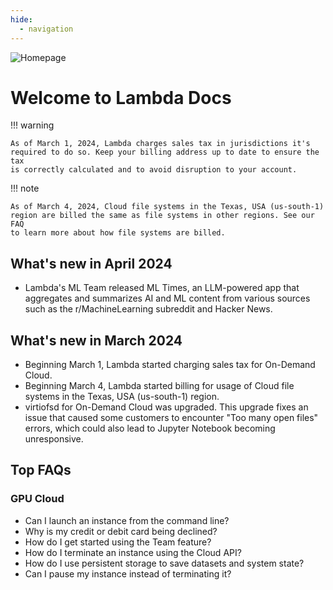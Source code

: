 ```yaml
---
hide:
  - navigation
---
```


![Homepage](assets/img/homepage-image.png)

# Welcome to Lambda Docs

!!! warning

    As of March 1, 2024, Lambda charges sales tax in jurisdictions it's
    required to do so. Keep your billing address up to date to ensure the tax
    is correctly calculated and to avoid disruption to your account.

!!! note

    As of March 4, 2024, Cloud file systems in the Texas, USA (us-south-1)
    region are billed the same as file systems in other regions. See our FAQ
    to learn more about how file systems are billed.

## What's new in April 2024

- Lambda's ML Team released ML Times, an LLM-powered app that aggregates and
  summarizes AI and ML content from various sources such as the
  r/MachineLearning subreddit and Hacker News.

## What's new in March 2024

- Beginning March 1, Lambda started charging sales tax for On-Demand Cloud.
- Beginning March 4, Lambda started billing for usage of Cloud file systems in
  the Texas, USA (us-south-1) region.
- virtiofsd for On-Demand Cloud was upgraded. This upgrade fixes an issue that
  caused some customers to encounter "Too many open files" errors, which could
  also lead to Jupyter Notebook becoming unresponsive.

## Top FAQs

### GPU Cloud

- Can I launch an instance from the command line?
- Why is my credit or debit card being declined?
- How do I get started using the Team feature?
- How do I terminate an instance using the Cloud API?
- How do I use persistent storage to save datasets and system state?
- Can I pause my instance instead of terminating it?
